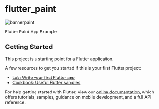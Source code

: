 # flutter_paint

![bannerpaint](https://user-images.githubusercontent.com/71002261/126436655-8b0b1174-b3c4-49ff-b6ce-790855af407c.png)




Flutter Paint App Example

## Getting Started

This project is a starting point for a Flutter application.

A few resources to get you started if this is your first Flutter project:

- [Lab: Write your first Flutter app](https://flutter.dev/docs/get-started/codelab)
- [Cookbook: Useful Flutter samples](https://flutter.dev/docs/cookbook)

For help getting started with Flutter, view our
[online documentation](https://flutter.dev/docs), which offers tutorials,
samples, guidance on mobile development, and a full API reference.

